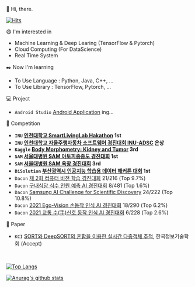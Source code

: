 :wave: Hi, there.

[![Hits](https://hits.seeyoufarm.com/api/count/incr/badge.svg?url=https%3A%2F%2Fgithub.com%2Fanima0729&count_bg=%23C8983D&title_bg=%23555555&icon=&icon_color=%23E7E7E7&title=hits&edge_flat=false)](https://hits.seeyoufarm.com)

:smile: I'm interested in
 - Machine Learning & Deep Learing (TensorFlow & Pytorch)
 - Cloud Computing (For DataScience)
 - Real Time System

:black_nib: Now I'm learning
 - To Use Language : Python, Java, C++, ...
 - To Use Library : TensorFlow, Pytorch, ...

:computer: Project
 - `Android Studio` [Android Application](https://github.com/anima0729/DoITMakeApplication) ing...

:triangular_flag_on_post: Competition
 - **`INU` [인천대학교 SmartLivingLab Hakathon](https://github.com/anima0729/INU-SmartLivingLabHakathon) 1st**
 - **`INU` [인천대학교 자율주행자동차 소프트웨어 경진대회 INU-ADSC](http://www.inu.ac.kr/user/indexSub.do?codyMenuSeq=102091&siteId=isis&dum=dum&boardId=48017&page=1&command=view&boardSeq=639651) 은상**
 - **`Kaggle` [Body Morphometry: Kidney and Tumor](https://www.kaggle.com/c/body-morphometry-kidney-and-tumor) 3rd**
 - **`SAM` [서울대병원 SAM 아토피중증도 경진대회](https://sam.healthbigdata.org/) 1st**
 - **`SAM` [서울대병원 SAM 욕창 경진대회](https://sam.healthbigdata.org/) 3rd**
 - **`DiSolution` [부산광역시 인공지능 학습용 데이터 해커톤 대회](https://github.com/anima0729/SlowFast) 1st**
 - `Dacon`  [제 2회 컴퓨터 비전 학습 경진대회](https://dacon.io/competitions/official/235697/overview/description) 21/216 (Top 9.7%)
 - `Dacon` [구내식당 식수 인원 예측 AI 경진대회](https://dacon.io/competitions/official/235743/overview/description) 8/481 (Top 1.6%)
 - `Dacon` [Samsung AI Challenge for Scientific Discovery](https://www.dacon.io/competitions/official/235789/overview/description) 24/222 (Top 10.8%)
 - `Dacon` [2021 Ego-Vision 손동작 인식 AI 경진대회](https://www.dacon.io/competitions/official/235805/overview/description) 18/290 (Top 6.2%)
 - `Dacon` [2021 교통 수(手)신호 동작 인식 AI 경진대회](https://www.dacon.io/competitions/official/235806/leaderboard) 6/228 (Top 2.6%)

:page_facing_up: Paper
- `KCI` [SORT와 DeepSORT의 혼합을 이용한 실시간 다중객체 추적](https://www.kci.go.kr/kciportal/ci/sereArticleSearch/ciSereArtiView.kci?sereArticleSearchBean.artiId=ART002767099), 한국정보기술학회 (Accept)

<br>

[![Top Langs](https://github-readme-stats.vercel.app/api/top-langs/?username=anima0729&layout=compact)](https://github.com/anuraghazra/github-readme-stats)
 
[![Anurag's github stats](https://github-readme-stats.vercel.app/api?username=anima0729)](https://github.com/anuraghazra/github-readme-stats)

